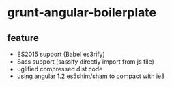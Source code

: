 # grunt-angular-boilerplate

## feature
- ES2015 support (Babel es3rify)
- Sass support (sassify directly import from js file)
- uglified compressed dist code
- using angular 1.2 es5shim/sham to compact with ie8
 
